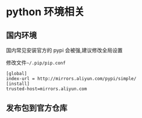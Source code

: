 # python 环境相关 

## 国内环境

国内常见安装官方的 pypi 会被强,建议修改全局设置

修改文件`~/.pip/pip.conf`

```
[global]
index-url = http://mirrors.aliyun.com/pypi/simple/
[install]
trusted-host=mirrors.aliyun.com
```

## 发布包到官方仓库



